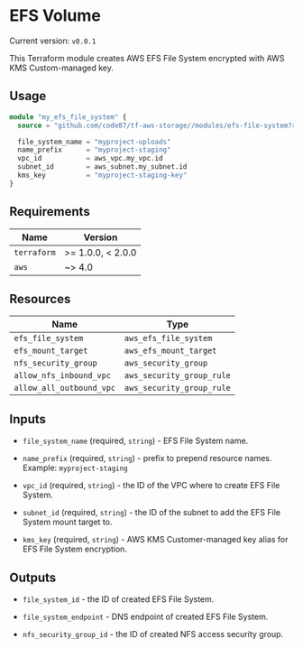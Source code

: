 # EFS Volume

Current version: `v0.0.1`

This Terraform module creates AWS EFS File System encrypted with AWS KMS Custom-managed key.


## Usage

```terraform
module "my_efs_file_system" {
  source = "github.com/code87/tf-aws-storage//modules/efs-file-system?ref=v0.0.1"

  file_system_name = "myproject-uploads"
  name_prefix      = "myproject-staging"
  vpc_id           = aws_vpc.my_vpc.id
  subnet_id        = aws_subnet.my_subnet.id
  kms_key          = "myproject-staging-key"
}
```


## Requirements

| Name        | Version           |
|-------------|-------------------|
| `terraform` | >= 1.0.0, < 2.0.0 |
| `aws`       | ~> 4.0            |


## Resources

| Name                     | Type                      |
|--------------------------|---------------------------|
| `efs_file_system`        | `aws_efs_file_system`     |
| `efs_mount_target`       | `aws_efs_mount_target`    |
| `nfs_security_group`     | `aws_security_group`      |
| `allow_nfs_inbound_vpc`  | `aws_security_group_rule` |
| `allow_all_outbound_vpc` | `aws_security_group_rule` |


## Inputs

* `file_system_name` (required, `string`) - EFS File System name.

* `name_prefix` (required, `string`) - prefix to prepend resource names.<br/>
  Example: `myproject-staging`

* `vpc_id` (required, `string`) - the ID of the VPC where to create EFS File System.

* `subnet_id` (required, `string`) - the ID of the subnet to add the EFS File System mount target to.

* `kms_key` (required, `string`) - AWS KMS Customer-managed key alias for EFS File System encryption.


## Outputs

* `file_system_id` - the ID of created EFS File System.

* `file_system_endpoint` - DNS endpoint of created EFS File System.

* `nfs_security_group_id` - the ID of created NFS access security group.
